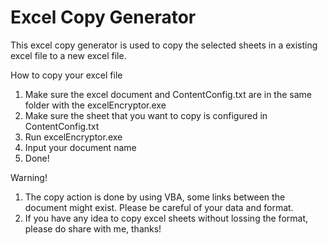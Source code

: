 # Excel Copy Generator

This excel copy generator is used to copy the selected sheets in a existing excel file to a new excel file.  

How to copy your excel file
1. Make sure the excel document and ContentConfig.txt are in the same folder with the excelEncryptor.exe
2. Make sure the sheet that you want to copy is configured in ContentConfig.txt
3. Run excelEncryptor.exe
4. Input your document name
5. Done! 



Warning!
1. The copy action is done by using VBA, some links between the document might exist. Please be careful of your data and format. 
2. If you have any idea to copy excel sheets without lossing the format, please do share with me, thanks! 

  